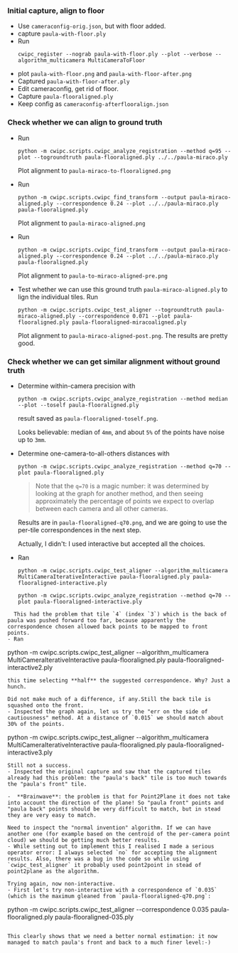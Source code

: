 ### Initial capture, align to floor

- Use `cameraconfig-orig.json`, but with floor added.
- capture `paula-with-floor.ply`
- Run 
  ```
  cwipc_register --nograb paula-with-floor.ply --plot --verbose --algorithm_multicamera MultiCameraToFloor
  ```
- plot `paula-with-floor.png` and `paula-with-floor-after.png`
- Captured `paula-with-floor-after.ply`
- Edit cameraconfig, get rid of floor.
- Capture `paula-flooraligned.ply`
- Keep config as `cameraconfig-afterflooralign.json`

### Check whether we can align to ground truth

- Run
  ```
  python -m cwipc.scripts.cwipc_analyze_registration --method q=95 --plot --togroundtruth paula-flooraligned.ply ../../paula-miraco.ply
  ```
  Plot alignment to `paula-miraco-to-flooraligned.png`
- Run 
  ```
  python -m cwipc.scripts.cwipc_find_transform --output paula-miraco-aligned.ply --correspondence 0.24 --plot ../../paula-miraco.ply paula-flooraligned.ply
  ```
  Plot alignment to `paula-miraco-aligned.png`
  
- Run
  ```
  python -m cwipc.scripts.cwipc_find_transform --output paula-miraco-aligned.ply --correspondence 0.24 --plot ../../paula-miraco.ply paula-flooraligned.ply
  ```
  Plot alignment to `paula-to-miraco-aligned-pre.png`
- Test whether we can use this ground truth `paula-miraco-aligned.ply` to lign the individual tiles. Run
  ```
  python -m cwipc.scripts.cwipc_test_aligner --togroundtruth paula-miraco-aligned.ply --correspondence 0.071 --plot paula-flooraligned.ply paula-flooraligned-miracoaligned.ply
  ```
  Plot alignment to `paula-miraco-aligned-post.png`.
  The results are pretty good.

### Check whether we can get similar alignment without ground truth

- Determine within-camera precision with
  ```
  python -m cwipc.scripts.cwipc_analyze_registration --method median --plot --toself paula-flooraligned.ply
  ```
  result saved as `paula-flooraligned-toself.png`.
  
  Looks believable: median of `4mm`, and about `5%` of the points have noise up to `3mm`.
- Determine one-camera-to-all-others distances with
  ```
  python -m cwipc.scripts.cwipc_analyze_registration --method q=70 --plot paula-flooraligned.ply
  ```
  > Note that the `q=70` is a magic number: it was determined by looking at the graph for another method, and then seeing approximately the percentage of points we expect to overlap between each camera and all other cameras.
  
  Results are in `paula-flooraligned-q70.png`, and we are going to use the per-tile correspondences in the next step.
  
  Actually, I didn't: I used interactive but accepted all the choices.
  
- Ran
  ```
  python -m cwipc.scripts.cwipc_test_aligner --algorithm_multicamera MultiCameraIterativeInteractive paula-flooraligned.ply paula-flooraligned-interactive.ply
  ```
  ```
  python -m cwipc.scripts.cwipc_analyze_registration --method q=70 --plot paula-flooraligned-interactive.ply
```
  This had the problem that tile `4` (index `3`) which is the back of paula was pushed forward too far, because apparently the correspondence chosen allowed back points to be mapped to front points.
- Ran
  ```
  python -m cwipc.scripts.cwipc_test_aligner --algorithm_multicamera MultiCameraIterativeInteractive paula-flooraligned.ply paula-flooraligned-interactive2.ply
  ```
  this time selecting **half** the suggested correspondence. Why? Just a hunch.
  
  Did not make much of a difference, if any.Still the back tile is squashed onto the front.
- Inspected the graph again, let us try the "err on the side of cautiousness" method. At a distance of `0.015` we should match about 30% of the points.
  ```
  python -m cwipc.scripts.cwipc_test_aligner --algorithm_multicamera MultiCameraIterativeInteractive paula-flooraligned.ply paula-flooraligned-interactive3.ply
  ```
  Still not a success.
- Inspected the original capture and saw that the captured tiles already had this problem: the "paula's back" tile is too much towards the "paula's front" tile.

-  **Brainwave**: the problem is that for Point2Plane it does not take into account the direction of the plane! So "paula front" points and "paula back" points should be very difficult to match, but in stead they are very easy to match.

  Need to inspect the "normal invention" algorithm. If we can have another one (for example based on the centroid of the per-camera point cloud) we should be getting much better results.
- While setting out to implement this I realised I made a serious operator error: I always selected `no` for accepting the alignment results. Also, there was a bug in the code so while using `cwipc_test_aligner` it probably used point2point in stead of point2plane as the algorithm.

  Trying again, now non-interactive.
- First let's try non-interactive with a correspondence of `0.035` (which is the maximum gleaned from `paula-flooraligned-q70.png`:
  ```
  python -m cwipc.scripts.cwipc_test_aligner --correspondence 0.035 paula-flooraligned.ply paula-flooraligned-035.ply
  ```
  
  This clearly shows that we need a better normal estimation: it now managed to match paula's front and back to a much finer level:-)
  